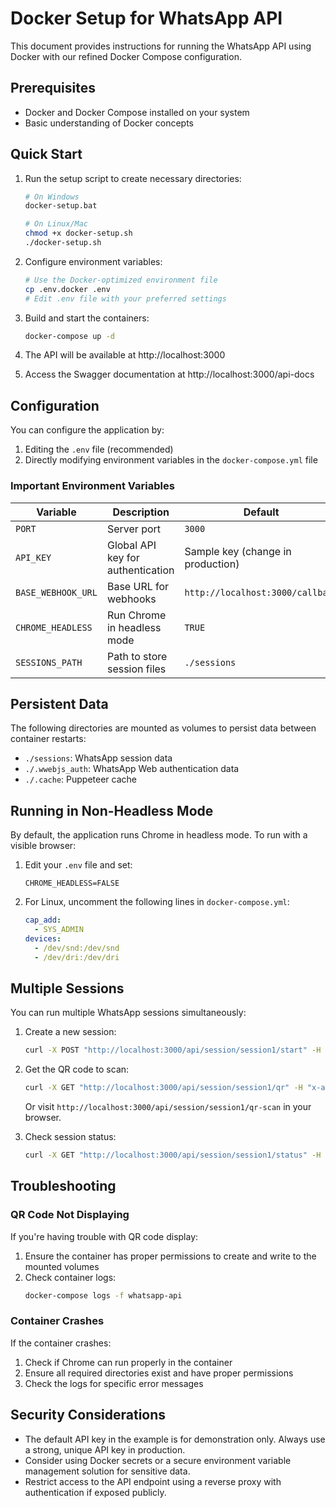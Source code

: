# Docker Setup for WhatsApp API

This document provides instructions for running the WhatsApp API using Docker with our refined Docker Compose configuration.

## Prerequisites

- Docker and Docker Compose installed on your system
- Basic understanding of Docker concepts

## Quick Start

1. Run the setup script to create necessary directories:
   ```bash
   # On Windows
   docker-setup.bat

   # On Linux/Mac
   chmod +x docker-setup.sh
   ./docker-setup.sh
   ```

2. Configure environment variables:
   ```bash
   # Use the Docker-optimized environment file
   cp .env.docker .env
   # Edit .env file with your preferred settings
   ```

3. Build and start the containers:
   ```bash
   docker-compose up -d
   ```

4. The API will be available at http://localhost:3000

5. Access the Swagger documentation at http://localhost:3000/api-docs

## Configuration

You can configure the application by:

1. Editing the `.env` file (recommended)
2. Directly modifying environment variables in the `docker-compose.yml` file

### Important Environment Variables

| Variable | Description | Default |
|----------|-------------|---------|
| `PORT` | Server port | `3000` |
| `API_KEY` | Global API key for authentication | Sample key (change in production) |
| `BASE_WEBHOOK_URL` | Base URL for webhooks | `http://localhost:3000/callback` |
| `CHROME_HEADLESS` | Run Chrome in headless mode | `TRUE` |
| `SESSIONS_PATH` | Path to store session files | `./sessions` |

## Persistent Data

The following directories are mounted as volumes to persist data between container restarts:

- `./sessions`: WhatsApp session data
- `./.wwebjs_auth`: WhatsApp Web authentication data
- `./.cache`: Puppeteer cache

## Running in Non-Headless Mode

By default, the application runs Chrome in headless mode. To run with a visible browser:

1. Edit your `.env` file and set:
   ```
   CHROME_HEADLESS=FALSE
   ```

2. For Linux, uncomment the following lines in `docker-compose.yml`:
   ```yaml
   cap_add:
     - SYS_ADMIN
   devices:
     - /dev/snd:/dev/snd
     - /dev/dri:/dev/dri
   ```

## Multiple Sessions

You can run multiple WhatsApp sessions simultaneously:

1. Create a new session:
   ```bash
   curl -X POST "http://localhost:3000/api/session/session1/start" -H "x-api-key: YOUR_API_KEY"
   ```

2. Get the QR code to scan:
   ```bash
   curl -X GET "http://localhost:3000/api/session/session1/qr" -H "x-api-key: YOUR_API_KEY"
   ```

   Or visit `http://localhost:3000/api/session/session1/qr-scan` in your browser.

3. Check session status:
   ```bash
   curl -X GET "http://localhost:3000/api/session/session1/status" -H "x-api-key: YOUR_API_KEY"
   ```

## Troubleshooting

### QR Code Not Displaying

If you're having trouble with QR code display:

1. Ensure the container has proper permissions to create and write to the mounted volumes
2. Check container logs:
   ```bash
   docker-compose logs -f whatsapp-api
   ```

### Container Crashes

If the container crashes:

1. Check if Chrome can run properly in the container
2. Ensure all required directories exist and have proper permissions
3. Check the logs for specific error messages

## Security Considerations

- The default API key in the example is for demonstration only. Always use a strong, unique API key in production.
- Consider using Docker secrets or a secure environment variable management solution for sensitive data.
- Restrict access to the API endpoint using a reverse proxy with authentication if exposed publicly.
